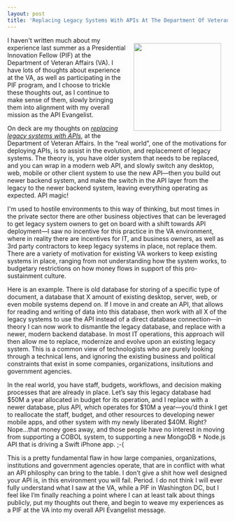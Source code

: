 ```yaml
---
layout: post
title: 'Replacing Legacy Systems With APIs At The Department Of Veteran Affairs'
---
```

<p><img style="padding: 15px;" src="https://s3.amazonaws.com/kinlane-productions/digital-strategy/logos/va.png" alt="" width="200" align="right" /></p>
<p>I haven't written much about my experience last summer as a Presidential Innovation Fellow (PIF) at the Department of Veteran Affairs (VA). I have lots of thoughts about experience at the VA, as well as participating in the PIF program, and I choose to trickle these thoughts out, as I continue to make sense of them, slowly bringing them into alignment with my overall mission as the API Evangelist.</p>
<p>On deck are my thoughts on <em><span style="text-decoration: underline;">replacing legacy systems with APIs</span></em>, at the Department of Veteran Affairs. In the &ldquo;real world&rdquo;, one of the motivations for deploying APIs, is to assist in the evolution, and replacement of legacy systems. The theory is, you have older system that needs to be replaced, and you can wrap in a modern web API, and slowly switch any desktop, web, mobile or other client system to use the new API&mdash;then you build out newer backend system, and make the switch in the API layer from the legacy to the newer backend system, leaving everything operating as expected. API magic!</p>
<p>I'm used to hostile environments to this way of thinking, but most times in the private sector there are other business objectives that can be leveraged to get legacy system owners to get on board with a shift towards API deployment&mdash;I saw no incentive for this practice in the VA environment, where in reality there are incentives for IT, and business owners, as well as 3rd party contractors to keep legacy systems in place, not replace them. There are a variety of motivation for existing VA workers to keep existing systems in place, ranging from not understanding how the system works, to budgetary restrictions on how money flows in support of this pro-sustainment culture.</p>
<p>Here is an example. There is old database for storing of a specific type of document, a database that X amount of existing desktop, server, web, or even mobile systems depend on. If I move in and create an API, that allows for reading and writing of data into this database, then work with all X of the legacy systems to use the API instead of a direct database connection&mdash;in theory I can now work to dismantle the legacy database, and replace with a newer, modern backend database. In most IT operations, this approach will then allow me to replace, modernize and evolve upon an existing legacy system. This is a common view of technologists who are purely looking through a technical lens, and ignoring the existing business and political constraints that exist in some companies, organizations, insitutions and government agencies.&nbsp;</p>
<p>In the real world, you have staff, budgets, workflows, and decision making processes that are already in place. Let&rsquo;s say this legacy database had $50M a year allocated in budget for its operation, and I replace with a newer database, plus API, which operates for $10M a year&mdash;you&rsquo;d think I get to reallocate the staff, budget, and other resources to developing newer mobile apps, and other system with my newly liberated $40M. Right? Nope&hellip;that money goes away, and those people have no interest in moving from supporting a COBOL system, to supporting a new MongoDB + Node.js API that is driving a Swift iPhone app. ;-(</p>
<p>This is a pretty fundamental flaw in how large companies, organizations, institutions and government agencies operate, that are in conflict with what an API philosphy can bring to the table. I don&rsquo;t give a shit how well designed your API is, in this environment you will fail. Period. I do not think I will ever fully understand what I saw at the VA, while a PIF in Washington DC, but I feel like I&rsquo;m finally reaching a point where I can at least talk about things publicly, put my thoughts out there, and begin to weave my experiences as a PIF at the VA into my overall API Evangelist message.</p>